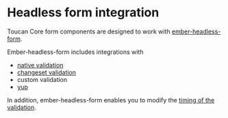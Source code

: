 # Headless form integration

Toucan Core form components are designed to work with [ember-headless-form](https://ember-headless-form.pages.dev/).

Ember-headless-form includes integrations with

- [native validation](https://developer.mozilla.org/en-US/docs/Web/HTML/Constraint_validation)
- [changeset validation](https://github.com/poteto/ember-changeset)
- custom validation
- [yup](https://github.com/jquense/yup)

In addition, ember-headless-form enables you to modify the [timing of the validation](https://ember-headless-form.pages.dev/docs/validation/timing).
